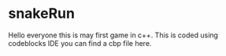 # snakeRun
Hello everyone this is may first game in c++. This is coded using codeblocks IDE you can find a cbp file here.
